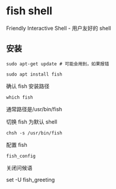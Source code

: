 # fish shell

Friendly Interactive Shell - 用户友好的 shell

## 安装

```shell
sudo apt-get update # 可能会用到，如果报错

sudo apt install fish
```

确认 fish 安装路径

```shell
which fish
```

通常路径是/usr/bin/fish

切换 fish 为默认 shell

```shell
chsh -s /usr/bin/fish
```

配置 fish

```shell
fish_config
```

关闭问候语

set -U fish_greeting
